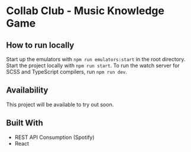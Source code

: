 # Collab Club - Music Knowledge Game

## How to run locally

Start up the emulators with `npm run emulators:start` in the root directory.
Start the project locally with `npm run start`.
To run the watch server for SCSS and TypeScript compilers, run `npm run dev`.

## Availability

This project will be available to try out soon.

## Built With

* REST API Consumption (Spotify)
* React
